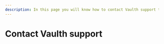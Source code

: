 ```yaml
---
description: In this page you will know how to contact Vaulth support to get help
---
```


# Contact Vaulth support
